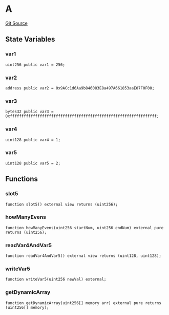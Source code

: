 # A
[Git Source](https://github.com/MrsP3lt/sollang/blob/4a57018ea9cca3f05c0817da19cb10faa9c40f10/src/yul/A.sol)


## State Variables
### var1

```solidity
uint256 public var1 = 256;
```


### var2

```solidity
address public var2 = 0x9ACc1d6Aa9b846083E8a497A661853aaE07F0F00;
```


### var3

```solidity
bytes32 public var3 = 0xffffffffffffffffffffffffffffffffffffffffffffffffffffffffffffffff;
```


### var4

```solidity
uint128 public var4 = 1;
```


### var5

```solidity
uint128 public var5 = 2;
```


## Functions
### slot5


```solidity
function slot5() external view returns (uint256);
```

### howManyEvens


```solidity
function howManyEvens(uint256 startNum, uint256 endNum) external pure returns (uint256);
```

### readVar4AndVar5


```solidity
function readVar4AndVar5() external view returns (uint128, uint128);
```

### writeVar5


```solidity
function writeVar5(uint256 newVal) external;
```

### getDynamicArray


```solidity
function getDynamicArray(uint256[] memory arr) external pure returns (uint256[] memory);
```

